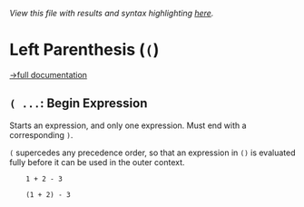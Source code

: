*View this file with results and syntax highlighting [here](https://mlochbaum.github.io/BQN/help/beginexpression.html).*

# Left Parenthesis (`(`)
[→full documentation](../doc/expression.md#parentheses)

## `( ...`: Begin Expression

Starts an expression, and only one expression. Must end with a corresponding `)`.

`(` supercedes any precedence order, so that an expression in `()` is evaluated fully before it can be used in the outer context.

        1 + 2 - 3

        (1 + 2) - 3
